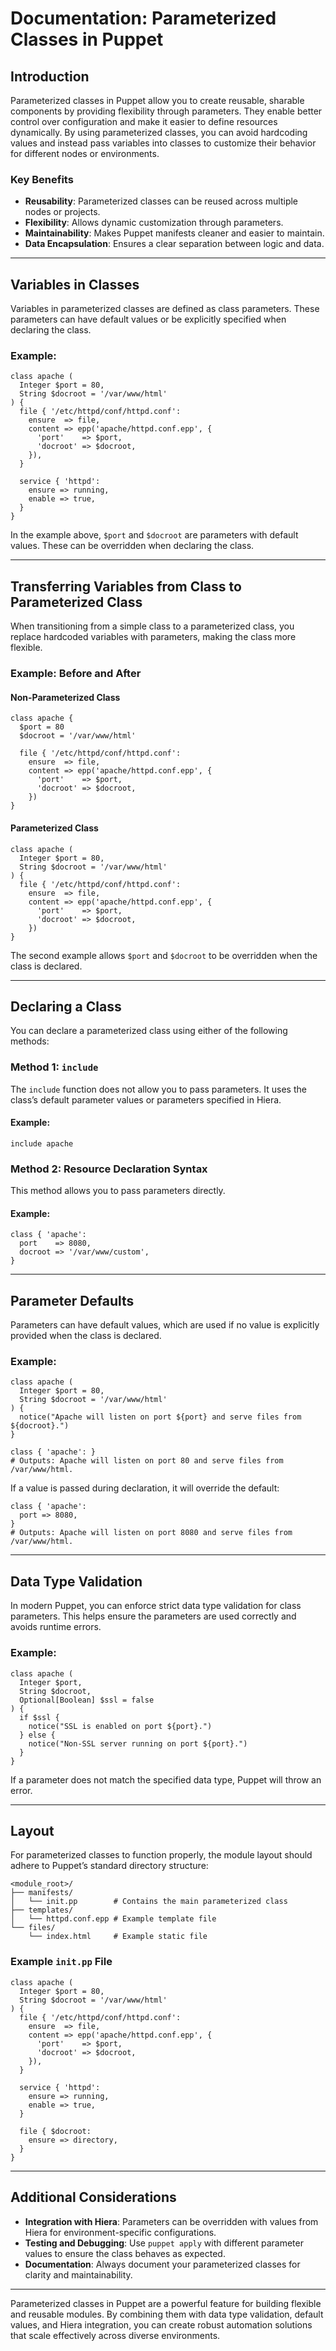 # Documentation: Parameterized Classes in Puppet

## Introduction

Parameterized classes in Puppet allow you to create reusable, sharable components by providing flexibility through parameters. They enable better control over configuration and make it easier to define resources dynamically. By using parameterized classes, you can avoid hardcoding values and instead pass variables into classes to customize their behavior for different nodes or environments.

### Key Benefits

- **Reusability**: Parameterized classes can be reused across multiple nodes or projects.
- **Flexibility**: Allows dynamic customization through parameters.
- **Maintainability**: Makes Puppet manifests cleaner and easier to maintain.
- **Data Encapsulation**: Ensures a clear separation between logic and data.

---

## Variables in Classes

Variables in parameterized classes are defined as class parameters. These parameters can have default values or be explicitly specified when declaring the class.

### Example:

```puppet
class apache (
  Integer $port = 80,
  String $docroot = '/var/www/html'
) {
  file { '/etc/httpd/conf/httpd.conf':
    ensure  => file,
    content => epp('apache/httpd.conf.epp', {
      'port'    => $port,
      'docroot' => $docroot,
    }),
  }

  service { 'httpd':
    ensure => running,
    enable => true,
  }
}
```

In the example above, `$port` and `$docroot` are parameters with default values. These can be overridden when declaring the class.

---

## Transferring Variables from Class to Parameterized Class

When transitioning from a simple class to a parameterized class, you replace hardcoded variables with parameters, making the class more flexible.

### Example: Before and After

#### Non-Parameterized Class

```puppet
class apache {
  $port = 80
  $docroot = '/var/www/html'

  file { '/etc/httpd/conf/httpd.conf':
    ensure  => file,
	content => epp('apache/httpd.conf.epp', {
      'port'    => $port,
      'docroot' => $docroot,
    })
}
```

#### Parameterized Class

```puppet
class apache (
  Integer $port = 80,
  String $docroot = '/var/www/html'
) {
  file { '/etc/httpd/conf/httpd.conf':
    ensure  => file,
    content => epp('apache/httpd.conf.epp', {
      'port'    => $port,
      'docroot' => $docroot,
    })
}
```

The second example allows `$port` and `$docroot` to be overridden when the class is declared.

---

## Declaring a Class

You can declare a parameterized class using either of the following methods:

### Method 1: `include`

The `include` function does not allow you to pass parameters. It uses the class’s default parameter values or parameters specified in Hiera.

#### Example:

```puppet
include apache
```

### Method 2: Resource Declaration Syntax

This method allows you to pass parameters directly.

#### Example:

```puppet
class { 'apache':
  port    => 8080,
  docroot => '/var/www/custom',
}
```

---

## Parameter Defaults

Parameters can have default values, which are used if no value is explicitly provided when the class is declared.

### Example:

```puppet
class apache (
  Integer $port = 80,
  String $docroot = '/var/www/html'
) {
  notice("Apache will listen on port ${port} and serve files from ${docroot}.")
}

class { 'apache': }
# Outputs: Apache will listen on port 80 and serve files from /var/www/html.
```

If a value is passed during declaration, it will override the default:

```puppet
class { 'apache':
  port => 8080,
}
# Outputs: Apache will listen on port 8080 and serve files from /var/www/html.
```

---

## Data Type Validation

In modern Puppet, you can enforce strict data type validation for class parameters. This helps ensure the parameters are used correctly and avoids runtime errors.

### Example:

```puppet
class apache (
  Integer $port,
  String $docroot,
  Optional[Boolean] $ssl = false
) {
  if $ssl {
    notice("SSL is enabled on port ${port}.")
  } else {
    notice("Non-SSL server running on port ${port}.")
  }
}
```

If a parameter does not match the specified data type, Puppet will throw an error.

---

## Layout

For parameterized classes to function properly, the module layout should adhere to Puppet’s standard directory structure:

```
<module_root>/
├── manifests/
│   └── init.pp        # Contains the main parameterized class
├── templates/
│   └── httpd.conf.epp # Example template file
└── files/
    └── index.html     # Example static file
```

### Example `init.pp` File

```puppet
class apache (
  Integer $port = 80,
  String $docroot = '/var/www/html'
) {
  file { '/etc/httpd/conf/httpd.conf':
    ensure  => file,
    content => epp('apache/httpd.conf.epp', {
      'port'    => $port,
      'docroot' => $docroot,
    }),
  }

  service { 'httpd':
    ensure => running,
    enable => true,
  }

  file { $docroot:
    ensure => directory,
  }
}
```

---

## Additional Considerations

- **Integration with Hiera**: Parameters can be overridden with values from Hiera for environment-specific configurations.
- **Testing and Debugging**: Use `puppet apply` with different parameter values to ensure the class behaves as expected.
- **Documentation**: Always document your parameterized classes for clarity and maintainability.

---

Parameterized classes in Puppet are a powerful feature for building flexible and reusable modules. By combining them with data type validation, default values, and Hiera integration, you can create robust automation solutions that scale effectively across diverse environments.